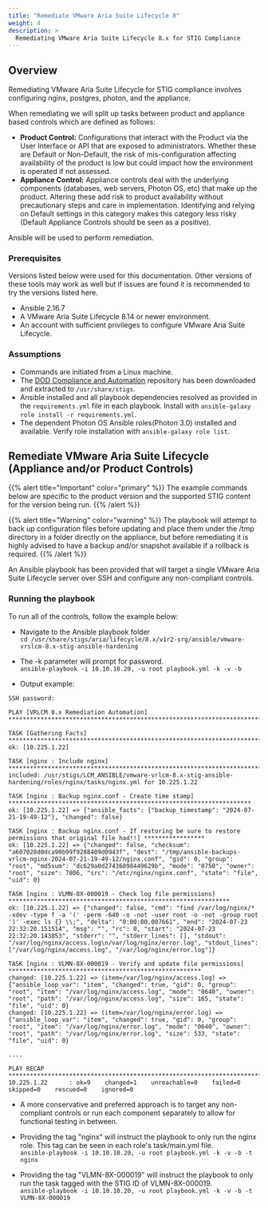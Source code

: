 ```yaml
---
title: "Remediate VMware Aria Suite Lifecycle 8"
weight: 4
description: >
  Remediating VMware Aria Suite Lifecycle 8.x for STIG Compliance
---
```

## Overview
Remediating VMware Aria Suite Lifecycle for STIG compliance involves configuring nginx, postgres, photon, and the appliance.

When remediating we will split up tasks between product and appliance based controls which are defined as follows:
* **Product Control:** Configurations that interact with the Product via the User Interface or API that are exposed to administrators. Whether these are Default or Non-Default, the risk of mis-configuration affecting availability of the product is low but could impact how the environment is operated if not assessed.
* **Appliance Control:** Appliance controls deal with the underlying components (databases, web servers, Photon OS, etc) that make up the product. Altering these add risk to product availability without precautionary steps and care in implementation. Identifying and relying on Default settings in this category makes this category less risky (Default Appliance Controls should be seen as a positive).

Ansible will be used to perform remediation.

### Prerequisites
Versions listed below were used for this documentation. Other versions of these tools may work as well but if issues are found it is recommended to try the versions listed here.  

* Ansible 2.16.7
* A VMware Aria Suite Lifecycle 8.14 or newer environment.
* An account with sufficient privileges to configure VMware Aria Suite Lifecycle.

### Assumptions
* Commands are initiated from a Linux machine.
* The [DOD Compliance and Automation](https://github.com/vmware/dod-compliance-and-automation) repository has been downloaded and extracted to `/usr/share/stigs`.
* Ansible installed and all playbook dependencies resolved as provided in the `requirements.yml` file in each playbook. Install with `ansible-galaxy role install -r requirements.yml`.
* The dependent Photon OS Ansible roles(Photon 3.0) installed and available. Verify role installation with `ansible-galaxy role list`.

## Remediate VMware Aria Suite Lifecycle (Appliance and/or Product Controls)
{{% alert title="Important" color="primary" %}}
The example commands below are specific to the product version and the supported STIG content for the version being run.
{{% /alert %}}

{{% alert title="Warning" color="warning" %}}
The playbook will attempt to back up configuration files before updating and place them under the /tmp directory in a folder directly on the appliance, but before remediating it is highly advised to have a backup and/or snapshot available if a rollback is required.
{{% /alert %}}

An Ansible playbook has been provided that will target a single VMware Aria Suite Lifecycle server over SSH and configure any non-compliant controls.  

### Running the playbook
To run all of the controls, follow the example below:
* Navigate to the Ansible playbook folder  
`cd /usr/share/stigs/aria/lifecycle/8.x/v1r2-srg/ansible/vmware-vrslcm-8.x-stig-ansible-hardening`

* The -k parameter will prompt for password.  
`ansible-playbook -i 10.10.10.20, -u root playbook.yml -k -v -b`

* Output example:  
```
SSH password:

PLAY [VRLCM 8.x Remediation Automation] *********************************************************************************

TASK [Gathering Facts] **************************************************************************************************
ok: [10.225.1.22]

TASK [nginx : Include nginx] ********************************************************************************************
included: /usr/stigs/LCM_ANSIBLE/vmware-vrlcm-8.x-stig-ansible-hardening/roles/nginx/tasks/nginx.yml for 10.225.1.22

TASK [nginx : Backup nginx.conf - Create time stamp] ********************************************************************
ok: [10.225.1.22] => {"ansible_facts": {"backup_timestamp": "2024-07-21-19-49-12"}, "changed": false}

TASK [nginx : Backup nginx.conf - If restoring be sure to restore permissions that original file had!!] *****************
ok: [10.225.1.22] => {"changed": false, "checksum": "a607028d0dca90b99f9288409d0943f", "dest": "/tmp/ansible-backups-vrlcm-nginx-2024-07-21-19-49-12/nginx.conf", "gid": 0, "group": "root", "md5sum": "dc629a0d27436898449629b", "mode": "0750", "owner": "root", "size": 7806, "src": "/etc/nginx/nginx.conf", "state": "file", "uid": 0}

TASK [nginx : VLMN-8X-000019 - Check log file permissions] **************************************************************
ok: [10.225.1.22] => {"changed": false, "cmd": "find /var/log/nginx/* -xdev -type f -a '(' -perm -640 -o -not -user root -o -not -group root ')' -exec ls {} \\;", "delta": "0:00:00.007661", "end": "2024-07-23 22:32:20.151514", "msg": "", "rc": 0, "start": "2024-07-23 22:32:20.143853", "stderr": "", "stderr_lines": [], "stdout": "/var/log/nginx/access.log\n/var/log/nginx/error.log", "stdout_lines": ["/var/log/nginx/access.log", "/var/log/nginx/error.log"]}

TASK [nginx : VLMN-8X-000019 - Verify and update file permissions] ******************************************************
changed: [10.225.1.22] => (item=/var/log/nginx/access.log) => {"ansible_loop_var": "item", "changed": true, "gid": 0, "group": "root", "item": "/var/log/nginx/access.log", "mode": "0640", "owner": "root", "path": "/var/log/nginx/access.log", "size": 165, "state": "file", "uid": 0}
changed: [10.225.1.22] => (item=/var/log/nginx/error.log) => {"ansible_loop_var": "item", "changed": true, "gid": 0, "group": "root", "item": "/var/log/nginx/error.log", "mode": "0640", "owner": "root", "path": "/var/log/nginx/error.log", "size": 533, "state": "file", "uid": 0}

....

PLAY RECAP **************************************************************************************************************
10.225.1.22      : ok=9    changed=1    unreachable=0    failed=0    skipped=0    rescued=0    ignored=0
```

* A more conservative and preferred approach is to target any non-compliant controls or run each component separately to allow for functional testing in between.
* Providing the tag "nginx" will instruct the playbook to only run the nginx role. This tag can be seen in each role's task/main.yml file.  
`ansible-playbook -i 10.10.10.20, -u root playbook.yml -k -v -b -t nginx`

* Providing the tag "VLMN-8X-000019" will instruct the playbook to only run the task tagged with the STIG ID of VLMN-8X-000019.  
`ansible-playbook -i 10.10.10.20, -u root playbook.yml -k -v -b -t VLMN-8X-000019`
